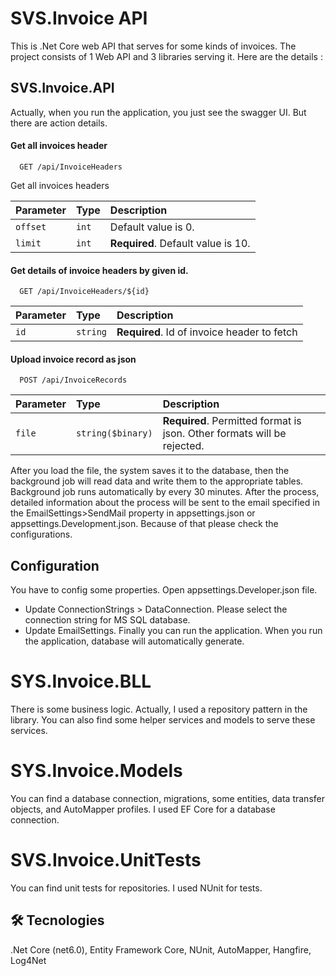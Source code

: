 
# SVS.Invoice API

This is .Net Core web API that serves for some kinds of invoices. The project consists of 1 Web API and 3 libraries serving it. Here are the details :  

## SVS.Invoice.API

Actually, when you run the application, you just see the swagger UI. But there are action details.

#### Get all invoices header

```http
  GET /api/InvoiceHeaders
```
Get all invoices headers

| Parameter | Type     | Description                |
| :-------- | :------- | :------------------------- |
| `offset` | `int` | Default value is 0. |
| `limit` | `int` |  **Required**. Default value is 10. |

#### Get details of invoice headers by given id.

```http
  GET /api/InvoiceHeaders/${id}
```

| Parameter | Type     | Description                       |
| :-------- | :------- | :-------------------------------- |
| `id`      | `string` | **Required**. Id of invoice header to fetch |

#### Upload invoice record as json

```http
  POST /api/InvoiceRecords
```

| Parameter | Type     | Description                       |
| :-------- | :------- | :-------------------------------- |
| `file`      | `string($binary)` | **Required**. Permitted format is json. Other formats will be rejected. |

After you load the file, the system saves it to the database, then the background job will read data and write them to the appropriate tables. Background job runs automatically by every 30 minutes. After the process, detailed information about the process will be sent to the email specified in the EmailSettings>SendMail property in appsettings.json or appsettings.Development.json. Because of that please check the configurations.



## Configuration

You have to config some properties. Open appsettings.Developer.json file.
- Update ConnectionStrings > DataConnection. Please select the connection string for MS SQL database.
- Update EmailSettings.
Finally you can run the application. When you run the application, database will automatically generate.
 
# SYS.Invoice.BLL

There is some business logic. Actually, I used a repository pattern in the library. You can also find some helper services and models to serve these services.
# SYS.Invoice.Models

You can find a database connection, migrations, some entities, data transfer objects, and AutoMapper profiles.
I used EF Core for a database connection. 
# SVS.Invoice.UnitTests
You can find unit tests for repositories. I used NUnit for tests.
## 🛠 Tecnologies
.Net Core (net6.0), Entity Framework Core, NUnit, AutoMapper, Hangfire, Log4Net

